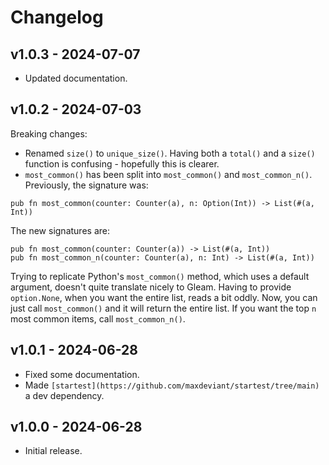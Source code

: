 # Changelog

## v1.0.3 - 2024-07-07

- Updated documentation.

## v1.0.2 - 2024-07-03

Breaking changes:

- Renamed `size()` to `unique_size()`. Having both a `total()` and a `size()` function is confusing - hopefully this is clearer.
- `most_common()` has been split into `most_common()` and `most_common_n()`. Previously, the signature was:

```gleam
pub fn most_common(counter: Counter(a), n: Option(Int)) -> List(#(a, Int))
```

The new signatures are:

```gleam
pub fn most_common(counter: Counter(a)) -> List(#(a, Int))
pub fn most_common_n(counter: Counter(a), n: Int) -> List(#(a, Int))
```

Trying to replicate Python's `most_common()` method, which uses a default argument, doesn't quite translate nicely to Gleam. Having to provide `option.None`, when you want the entire list, reads a bit oddly. Now, you can just call `most_common()` and it will return the entire list. If you want the top `n` most common items, call `most_common_n()`.

## v1.0.1 - 2024-06-28

- Fixed some documentation.
- Made `[startest](https://github.com/maxdeviant/startest/tree/main)` a dev dependency.

## v1.0.0 - 2024-06-28

- Initial release.
